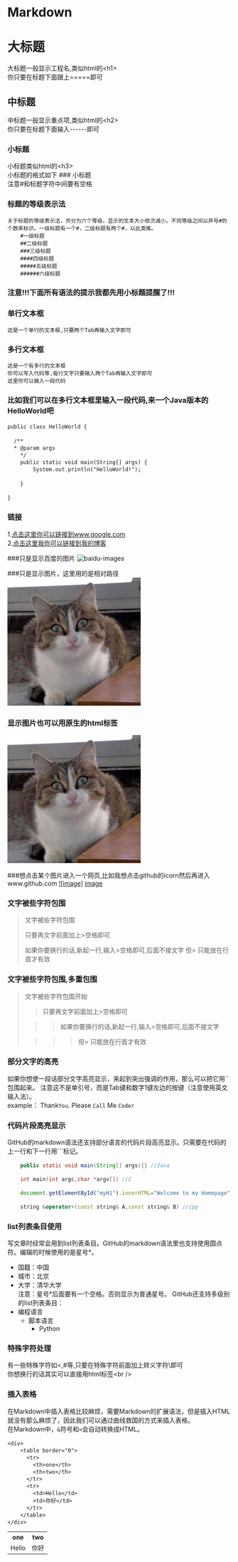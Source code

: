 # Markdown
  
大标题
===================================
  大标题一般显示工程名,类似html的\<h1\><br />
  你只要在标题下面跟上=====即可

  
中标题
-----------------------------------
  中标题一般显示重点项,类似html的\<h2\><br />
  你只要在标题下面输入------即可
  
### 小标题
  小标题类似html的\<h3\><br />
  小标题的格式如下 ### 小标题<br />
  注意#和标题字符中间要有空格
### 标题的等级表示法
	关于标题的等级表示法，共分为六个等级，显示的文本大小依次减小。不同等级之间以井号#的个数来标识。一级标题有一个#，二级标题有两个#，以此类推。
		#一级标题
		##二级标题
		###三级标题
		####四级标题
		#####五级标题
		######六级标题
### 注意!!!下面所有语法的提示我都先用小标题提醒了!!! 

### 单行文本框
    这是一个单行的文本框,只要两个Tab再输入文字即可
        
### 多行文本框  
    这是一个有多行的文本框
    你可以写入代码等,每行文字只要输入两个Tab再输入文字即可
    这里你可以输入一段代码

### 比如我们可以在多行文本框里输入一段代码,来一个Java版本的HelloWorld吧
    public class HelloWorld {

      /**
      * @param args
	    */
	    public static void main(String[] args) {
		    System.out.println("HelloWorld!");

	    }

    }

### 链接
1.[点击这里你可以链接到www.google.com](http://www.google.com)<br />
2.[点击这里我你可以链接到我的博客](http://guoyunsky.iteye.com)<br />

###只是显示百度的图片
![baidu-images](http://www.baidu.com/img/bdlogo.png "baidu")  

###只是显示图片，这里用的是相对路径
![github-01.jpg](./images/01.jpg "github-01.jpg")

### 显示图片也可以用原生的html标签
<img src="./images/01.jpg" />

###想点击某个图片进入一个网页,比如我想点击github的icorn然后再进入www.github.com
[![image]](http://www.github.com/)
[image](./images/02.jpg "github-02.jpg")

### 文字被些字符包围
> 文字被些字符包围
>
> 只要再文字前面加上>空格即可
>
> 如果你要换行的话,新起一行,输入>空格即可,后面不接文字
> 但> 只能放在行首才有效

### 文字被些字符包围,多重包围
> 文字被些字符包围开始
>
> > 只要再文字前面加上>空格即可
>
>  > > 如果你要换行的话,新起一行,输入>空格即可,后面不接文字
>
> > > > 但> 只能放在行首才有效

### 部分文字的高亮
如果你想使一段话部分文字高亮显示，来起到突出强调的作用，那么可以把它用\`\`包围起来。
注意这不是单引号，而是Tab键和数字1键左边的按键（注意使用英文输入法）。<br />
	example：
		Thank`You`. Please `Call` Me `Coder`
### 代码片段高亮显示
GitHub的markdown语法还支持部分语言的代码片段高亮显示。只需要在代码的上一行和下一行用\`\`\`标记。
```Java
	public static void main(String[] args){} //Java
```
```c
	int main(int argc,char *argv[]) //C
```
```javascript
	document.getElementById("myH1").innerHTML="Welcome to my Homepage";//javascript
```
```cpp
	string &operator+(const string& A,const string& B) //cpp
```
	
### list列表条目使用
写文章时经常会用到list列表条目。GitHub的markdown语法里也支持使用圆点符。编辑的时候使用的是星号*。
* 国籍：中国
* 城市：北京
* 大学：清华大学 
<br/>注意：星号*后面要有一个空格。否则显示为普通星号。
GitHub还支持多级别的list列表条目：
* 编程语言
	* 脚本语言
		* Python

### 特殊字符处理
有一些特殊字符如<,#等,只要在特殊字符前面加上转义字符\即可<br />
你想换行的话其实可以直接用html标签\<br /\>
    

### 插入表格
在Markdown中插入表格比较麻烦，需要Markdown的扩展语法，但是插入HTML就没有那么麻烦了，因此我们可以通过曲线救国的方式来插入表格。       
在Markdown中，`&`符号和`<`会自动转换成HTML。

	<div>
	    <table border="0">
		  <tr>
		    <th>one</th>
		    <th>two</th>
		  </tr>
		  <tr>
		    <td>Hello</td>
		    <td>你好</td>
		  </tr>
	    </table>
	</div>
	
<div>
        <table border="0">
	  <tr>
	    <th>one</th>
	    <th>two</th>
	  </tr>
	  <tr>
	    <td>Hello</td>
	    <td>你好</td>
	  </tr>
	</table>
</div>
